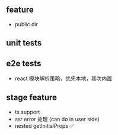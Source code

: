 ## feature
* public dir

## unit tests

## e2e tests
* react 模块解析策略，优先本地，其次内置

## stage feature
* ts support
* ssr error 处理 (can do in user side)
* nested getInitialProps ✅
